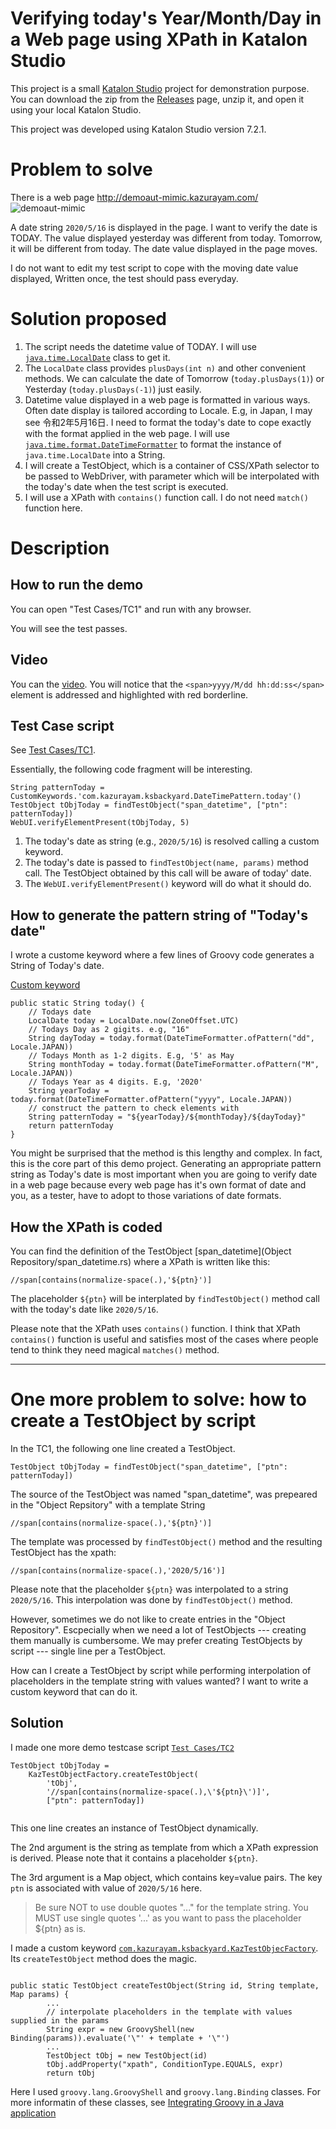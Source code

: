 Verifying today's Year/Month/Day in a Web page using XPath in Katalon Studio
============

This project is a small [Katalon Studio](https://www.katalon.com/katalon-studio/) project for demonstration purpose. You can download the zip from the [Releases](https://github.com/kazurayam/VerifyMonthYearInWebPageWithXPathWithoutRegex/releases) page, unzip it, and open it using your local Katalon Studio.

This project was developed using Katalon Studio version 7.2.1.

# Problem to solve

There is a web page http://demoaut-mimic.kazurayam.com/
![demoaut-mimic](./docs/images/demoaut-mimic.png)

A date string `2020/5/16` is displayed in the page. I want to verify the date is TODAY. The value displayed yesterday was different from today. Tomorrow, it will be different from today. The date value displayed in the page moves.
 
I do not want to edit my test script to cope with the moving date value displayed, Written once, the test should pass everyday.

# Solution proposed

1. The script needs the datetime value of TODAY. I will use [`java.time.LocalDate`](https://docs.oracle.com/javase/8/docs/api/java/time/LocalDate.html) class to get it.
2. The `LocalDate` class provides `plusDays(int n)` and other convenient methods. We can calculate the date of Tomorrow (`today.plusDays(1)`) or Yesterday (`today.plusDays(-1)`) just easily.
3. Datetime value displayed in a web page is formatted in various ways. Often date display is tailored according to Locale. E.g, in Japan, I may see 令和2年5月16日. I need to format the today's date to cope exactly with the format applied in the web page. I will use [`java.time.format.DateTimeFormatter`](https://docs.oracle.com/javase/8/docs/api/java/time/format/DateTimeFormatter.html) to format the instance of `java.time.LocalDate` into  a String.
4. I will create a TestObject, which is a container of CSS/XPath selector to be passed to WebDriver, with parameter which will be interpolated with the today's date when the test script is executed.
5. I will use a XPath with `contains()` function call. I do not need `match()` function here.

# Description

## How to run the demo

You can open "Test Cases/TC1" and run with any browser.

You will see the test passes.


## Video
 
You can the [video](https://drive.google.com/open?id=1AZ6lZWJZ4OfqieIoeGxXlKfiQlsD6RSa). You will notice that the `<span>yyyy/M/dd hh:dd:ss</span>` element is addressed and highlighted with red borderline.


## Test Case script

See [Test Cases/TC1](Scripts/TC1/Script1589596395268.groovy).

Essentially, the following code fragment will be interesting.

```
String patternToday = CustomKeywords.'com.kazurayam.ksbackyard.DateTimePattern.today'()
TestObject tObjToday = findTestObject("span_datetime", ["ptn": patternToday])
WebUI.verifyElementPresent(tObjToday, 5)
```

1. The today's date as string (e.g., `2020/5/16`) is resolved calling a custom keyword.
2. The today's date is passed to `findTestObject(name, params)` method call. The TestObject obtained by this call will be aware of today' date.
3. The `WebUI.verifyElementPresent()` keyword will do what it should do.

## How to generate the pattern string of "Today's date"

I wrote a custome keyword where a few lines of Groovy code generates a String of Today's date. 

[Custom keyword](./Keywords/com/kazurayam/ksbackyard.DateTimePattern.groovy)
```
public static String today() {
    // Todays date
    LocalDate today = LocalDate.now(ZoneOffset.UTC)
    // Todays Day as 2 gigits. e.g, "16"
    String dayToday = today.format(DateTimeFormatter.ofPattern("dd", Locale.JAPAN))
    // Todays Month as 1-2 digits. E.g, '5' as May
    String monthToday = today.format(DateTimeFormatter.ofPattern("M", Locale.JAPAN))
    // Todays Year as 4 digits. E.g, '2020'
    String yearToday = today.format(DateTimeFormatter.ofPattern("yyyy", Locale.JAPAN))
    // construct the pattern to check elements with
    String patternToday = "${yearToday}/${monthToday}/${dayToday}"
    return patternToday
}
```

You might be surprised that the method is this lengthy and complex. In fact, this is the core part of this demo project. Generating an appropriate pattern string as Today's date is most important when you are going to verify date in a web page because every web page has it's own format of date and you, as a tester, have to adopt to those variations of date formats.


## How the XPath is coded

You can find the definition of the TestObject [span_datetime](Object Repository/span_datetime.rs) where a XPath is written like this:

```
//span[contains(normalize-space(.),'${ptn}')]
```

The placeholder `${ptn}` will be interplated by `findTestObject()` method call with the today's date like `2020/5/16`.

Please note that the XPath uses `contains()` function. I think that XPath `contains()` function is useful and satisfies most of the cases where people tend to think they need magical `matches()` method.



----

# One more problem to solve: how to create a TestObject by script

In the TC1, the following one line created a TestObject.

```
TestObject tObjToday = findTestObject("span_datetime", ["ptn": patternToday])
```

The source of the TestObject was named "span_datetime", was prepeared in the "Object Repsitory" with a template String
```
//span[contains(normalize-space(.),'${ptn}')]
```

The template was processed by `findTestObject()` method and the resulting TestObject has the xpath:
```
//span[contains(normalize-space(.),'2020/5/16')]
```

Please note that the placeholder `${ptn}` was interpolated to a string `2020/5/16`. This interpolation was done by `findTestObject()` method.

However, sometimes we do not like to create entries in the "Object Repository". Escpecially when we need a lot of TestObjects --- creating them manually is cumbersome. We may prefer creating TestObjects by script --- single line per a TestObject.

How can I create a TestObject by script while performing interpolation of placeholders in the template string with values wanted? I want to write a custom keyword that can do it.

## Solution 


I made one more demo testcase script [`Test Cases/TC2`](Scripts/TC2/Script1589668533420.groovy)

```
TestObject tObjToday = 
	KazTestObjectFactory.createTestObject(
		'tObj',
		'//span[contains(normalize-space(.),\'${ptn}\')]',
		["ptn": patternToday])


```

This one line creates an instance of TestObject dynamically.

The 2nd argument is the string as template from which a XPath expression is derived. Please note that it contains a placeholder `${ptn}`.

The 3rd argument is a Map object, which contains key=value pairs. The key `ptn` is associated with value of `2020/5/16` here.

<blockquote>Be sure NOT to use double quotes "..." for the template string. You MUST use single quotes '...' as you want to pass the placeholder ${ptn} as is.</blockquote>
		


I made a custom keyword [`com.kazurayam.ksbackyard.KazTestObjecFactory`](./Keywords/com/kazurayam/ksbackyard/KazTestObjectFactory.groovy). Its `createTestObject` method does the magic.

```

public static TestObject createTestObject(String id, String template, Map params) {
		...
		// interpolate placeholders in the template with values supplied in the params
		String expr = new GroovyShell(new Binding(params)).evaluate('\"' + template + '\"')
		...
		TestObject tObj = new TestObject(id)
		tObj.addProperty("xpath", ConditionType.EQUALS, expr)
		return tObj

```

Here I used `groovy.lang.GroovyShell` and `groovy.lang.Binding` classes. For more informatin of these classes, see [Integrating Groovy in a Java application](http://docs.groovy-lang.org/latest/html/documentation/guide-integrating.html)

